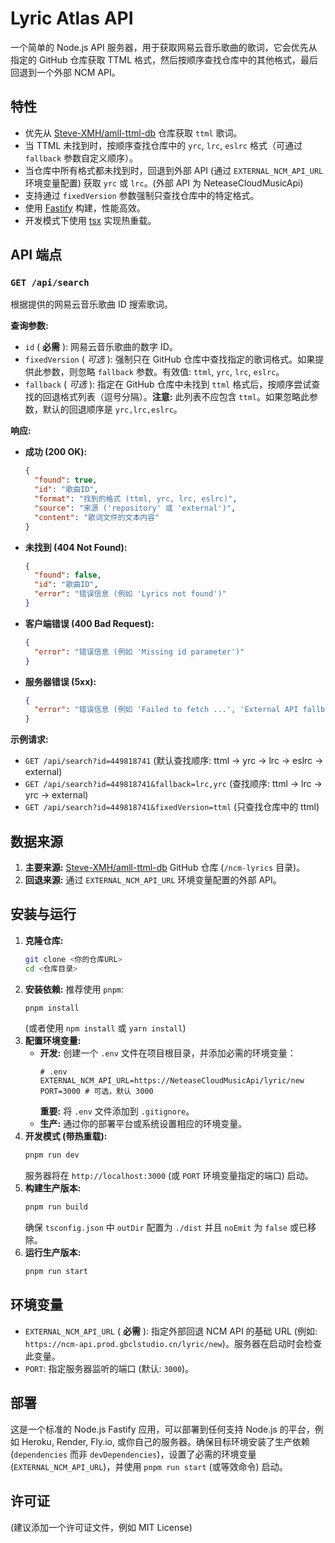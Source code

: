 # Lyric Atlas API

一个简单的 Node.js API 服务器，用于获取网易云音乐歌曲的歌词，它会优先从指定的 GitHub 仓库获取 TTML 格式，然后按顺序查找仓库中的其他格式，最后回退到一个外部 NCM API。

## 特性

*   优先从 [Steve-XMH/amll-ttml-db](https://github.com/Steve-XMH/amll-ttml-db) 仓库获取 `ttml` 歌词。
*   当 TTML 未找到时，按顺序查找仓库中的 `yrc`, `lrc`, `eslrc` 格式（可通过 `fallback` 参数自定义顺序）。
*   当仓库中所有格式都未找到时，回退到外部 API (通过 `EXTERNAL_NCM_API_URL` 环境变量配置) 获取 `yrc` 或 `lrc`。(外部 API 为 NeteaseCloudMusicApi)
*   支持通过 `fixedVersion` 参数强制只查找仓库中的特定格式。
*   使用 [Fastify](https://www.fastify.io/) 构建，性能高效。
*   开发模式下使用 [tsx](https://github.com/esbuild-kit/tsx) 实现热重载。

## API 端点

### `GET /api/search`

根据提供的网易云音乐歌曲 ID 搜索歌词。

**查询参数:**

*   `id` ( **必需** ): 网易云音乐歌曲的数字 ID。
*   `fixedVersion` ( *可选* ): 强制只在 GitHub 仓库中查找指定的歌词格式。如果提供此参数，则忽略 `fallback` 参数。有效值: `ttml`, `yrc`, `lrc`, `eslrc`。
*   `fallback` ( *可选* ): 指定在 GitHub 仓库中未找到 `ttml` 格式后，按顺序尝试查找的回退格式列表（逗号分隔）。**注意:** 此列表不应包含 `ttml`。如果忽略此参数，默认的回退顺序是 `yrc,lrc,eslrc`。

**响应:**

*   **成功 (200 OK):**
    ```json
    {
      "found": true,
      "id": "歌曲ID",
      "format": "找到的格式 (ttml, yrc, lrc, eslrc)",
      "source": "来源 ('repository' 或 'external')",
      "content": "歌词文件的文本内容"
    }
    ```
*   **未找到 (404 Not Found):**
    ```json
    {
      "found": false,
      "id": "歌曲ID",
      "error": "错误信息 (例如 'Lyrics not found')"
    }
    ```
*   **客户端错误 (400 Bad Request):**
    ```json
    {
      "error": "错误信息 (例如 'Missing id parameter')"
    }
    ```
*   **服务器错误 (5xx):**
    ```json
    {
      "error": "错误信息 (例如 'Failed to fetch ...', 'External API fallback failed ...')"
    }
    ```

**示例请求:**

*   `GET /api/search?id=449818741` (默认查找顺序: ttml -> yrc -> lrc -> eslrc -> external)
*   `GET /api/search?id=449818741&fallback=lrc,yrc` (查找顺序: ttml -> lrc -> yrc -> external)
*   `GET /api/search?id=449818741&fixedVersion=ttml` (只查找仓库中的 ttml)

## 数据来源

1.  **主要来源:** [Steve-XMH/amll-ttml-db](https://github.com/Steve-XMH/amll-ttml-db) GitHub 仓库 (`/ncm-lyrics` 目录)。
2.  **回退来源:** 通过 `EXTERNAL_NCM_API_URL` 环境变量配置的外部 API。

## 安装与运行

1.  **克隆仓库:**
    ```bash
    git clone <你的仓库URL>
    cd <仓库目录>
    ```
2.  **安装依赖:** 推荐使用 `pnpm`:
    ```bash
    pnpm install
    ```
    (或者使用 `npm install` 或 `yarn install`)
3.  **配置环境变量:**
    *   **开发:** 创建一个 `.env` 文件在项目根目录，并添加必需的环境变量：
        ```dotenv
        # .env
        EXTERNAL_NCM_API_URL=https://NeteaseCloudMusicApi/lyric/new
        PORT=3000 # 可选，默认 3000
        ```
        **重要:** 将 `.env` 文件添加到 `.gitignore`。
    *   **生产:** 通过你的部署平台或系统设置相应的环境变量。
4.  **开发模式 (带热重载):**
    ```bash
    pnpm run dev
    ```
    服务器将在 `http://localhost:3000` (或 `PORT` 环境变量指定的端口) 启动。
5.  **构建生产版本:**
    ```bash
    pnpm run build
    ```
    确保 `tsconfig.json` 中 `outDir` 配置为 `./dist` 并且 `noEmit` 为 `false` 或已移除。
6.  **运行生产版本:**
    ```bash
    pnpm run start
    ```

## 环境变量

*   `EXTERNAL_NCM_API_URL` ( **必需** ): 指定外部回退 NCM API 的基础 URL (例如: `https://ncm-api.prod.gbclstudio.cn/lyric/new`)。服务器在启动时会检查此变量。
*   `PORT`: 指定服务器监听的端口 (默认: `3000`)。

## 部署

这是一个标准的 Node.js Fastify 应用，可以部署到任何支持 Node.js 的平台，例如 Heroku, Render, Fly.io, 或你自己的服务器。确保目标环境安装了生产依赖 (`dependencies` 而非 `devDependencies`)，设置了必需的环境变量 (`EXTERNAL_NCM_API_URL`)，并使用 `pnpm run start` (或等效命令) 启动。

## 许可证

(建议添加一个许可证文件，例如 MIT License)
